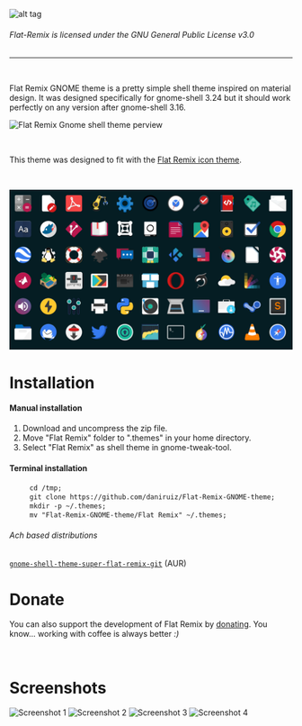 ![alt tag](https://github.com/daniruiz/Flat-Remix-GNOME-theme/blob/master/Images/logo.png?raw=true)

###### Flat-Remix is licensed under the GNU General Public License v3.0
<hr>
<br>

Flat Remix GNOME theme is a pretty simple shell theme inspired on material design. It was designed specifically for gnome-shell 3.24 but it should work perfectly on any version after gnome-shell 3.16.

![Flat Remix Gnome shell theme perview](https://github.com/daniruiz/Flat-Remix-GNOME-theme/blob/master/Images/preview.png?raw=true)

<br/>

This theme was designed to fit with the [Flat Remix icon theme](https://github.com/daniruiz/Flat-Remix/).

<br/>

![Flat Remix icon theme perview](https://raw.githubusercontent.com/daniruiz/Flat-Remix/master/Flat%20Remix/preview.png)

# Installation

#### Manual installation

1. Download and uncompress the zip file.
1. Move "Flat Remix" folder to ".themes" in your home directory.
1. Select "Flat Remix" as shell theme in gnome-tweak-tool.

#### Terminal installation

```
     cd /tmp;
     git clone https://github.com/daniruiz/Flat-Remix-GNOME-theme;
     mkdir -p ~/.themes;
     mv "Flat-Remix-GNOME-theme/Flat Remix" ~/.themes;
```

###### Ach based distributions
 [`gnome-shell-theme-super-flat-remix-git`](https://aur.archlinux.org/packages/gnome-shell-theme-super-flat-remix-git/) (AUR)



# Donate

You can also support the development of Flat Remix by [donating](https://www.paypal.com/cgi-bin/webscr?cmd=_s-xclick&hosted_button_id=7LEWLS78EAJGJ).
You know... working with coffee is always better  *:)*


<br/>

# Screenshots

![Screenshot 1](https://github.com/daniruiz/Flat-Remix-GNOME-theme/blob/master/Images/1.png?raw=true)
![Screenshot 2](https://github.com/daniruiz/Flat-Remix-GNOME-theme/blob/master/Images/2.png?raw=true)
![Screenshot 3](https://github.com/daniruiz/Flat-Remix-GNOME-theme/blob/master/Images/3.png?raw=true)
![Screenshot 4](https://github.com/daniruiz/Flat-Remix-GNOME-theme/blob/master/Images/4.png?raw=true)
